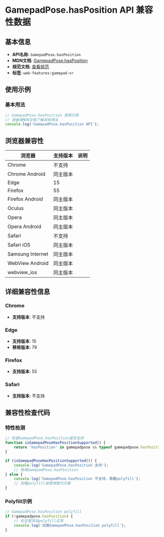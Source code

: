 # GamepadPose.hasPosition API 兼容性数据

## 基本信息

- **API名称**: `GamepadPose.hasPosition`
- **MDN文档**: [GamepadPose.hasPosition](https://developer.mozilla.org/docs/Web/API/GamepadPose/hasPosition)
- **规范文档**: [查看规范](https://w3c.github.io/gamepad/extensions.html#dom-gamepadpose-hasposition)
- **标签**: `web-features:gamepad-vr`

## 使用示例

### 基本用法

```javascript
// GamepadPose.hasPosition 使用示例
// 请查阅MDN文档了解具体用法
console.log('GamepadPose.hasPosition API');
```

## 浏览器兼容性

| 浏览器 | 支持版本 | 说明 |
|--------|----------|------|
| Chrome | 不支持 |  |
| Chrome Android | 同主版本 |  |
| Edge | 15 |  |
| Firefox | 55 |  |
| Firefox Android | 同主版本 |  |
| Oculus | 同主版本 |  |
| Opera | 同主版本 |  |
| Opera Android | 同主版本 |  |
| Safari | 不支持 |  |
| Safari iOS | 同主版本 |  |
| Samsung Internet | 同主版本 |  |
| WebView Android | 同主版本 |  |
| webview_ios | 同主版本 |  |

## 详细兼容性信息

### Chrome

- **支持版本**: 不支持

### Edge

- **支持版本**: 15
- **移除版本**: 79

### Firefox

- **支持版本**: 55

### Safari

- **支持版本**: 不支持

## 兼容性检查代码

### 特性检测

```javascript
// 检查GamepadPose.hasPosition是否支持
function isGamepadPoseHasPositionSupported() {
    return 'hasPosition' in gamepadpose && typeof gamepadpose.hasPosition === 'function';
}

if (isGamepadPoseHasPositionSupported()) {
    console.log('GamepadPose.hasPosition 支持');
    // 使用GamepadPose.hasPosition
} else {
    console.log('GamepadPose.hasPosition 不支持，需要polyfill');
    // 加载polyfill或使用替代方案
}
```

### Polyfill示例

```javascript
// GamepadPose.hasPosition polyfill
if (!gamepadpose.hasPosition) {
    // 在这里添加polyfill实现
    console.log('加载GamepadPose.hasPosition polyfill');
}
```

